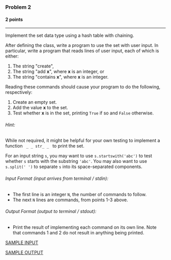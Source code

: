 ### Problem 2
#### 2 points

___

Implement the set data type using a hash table with chaining. 

After defining the class, write a program to use the set with user input. In particular, write a program that reads lines of user input, each of which is either: 
1. The string "create",
2. The string "add **x**", where **x** is an integer, or
3. The string "contains **x**", where **x** is an integer. 

Reading these commands should cause your program to do the following, respectively: 
1. Create an empty set. 
2. Add the value **x** to the set.
3. Test whether **x** is in the set, printing <code>True</code> if so and <code>False</code> otherwise. 
 
###### Hint:
While not required, it might be helpful for your own testing to implement a function <code> _ _ str_ _ </code> to print the set.

For an input string <code>s</code>, you may want to use <code>s.startswith('abc')</code> to test whether <code>s</code> starts with the substring <code>'abc'</code>. You may also want to use <code>s.split(' ')</code> to separate <code>s</code> into its space-separated components.
 
###### Input Format (input arrives from terminal / stdin):

- The first line is an integer <code>N</code>, the number of commands to follow. 
- The next <code>N</code> lines are commands, from points 1-3 above.

###### Output Format (output to terminal / stdout):

- Print the result of implementing each command on its own line. Note that commands 1 and 2 do not result in anything being printed. 

[SAMPLE INPUT](input.txt)

[SAMPLE OUTPUT](output.txt)
